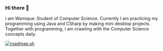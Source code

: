 ### Hi there 👋

I am Wamique: Student of Computer Science. 
Currently I am practicing my programming using Java and CSharp by making mini desktop projects. 
Together with programming, I am crawling with the Computer Science concepts daily.

<a href="https://roadmap.sh"><img src="https://api.roadmap.sh/v1-badge/wide/64ea7f80b128dce3cb7c3282?variant=dark" alt="roadmap.sh"/></a>
